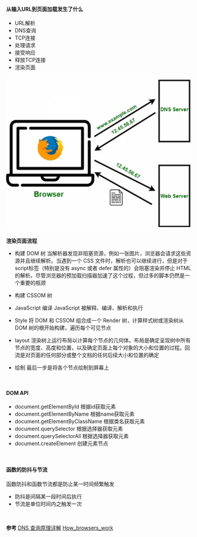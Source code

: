 
#### 从输入URL到页面加载发生了什么


- URL解析
- DNS查询
- TCP连接
- 处理请求
- 接受响应
- 释放TCP连接
- 渲染页面

![](images/2023-04-07-21-27-52.png)


**渲染页面流程**

- 构建 DOM 树
  当解析器发现非阻塞资源，例如一张图片，浏览器会请求这些资源并且继续解析。当遇到一个 CSS 文件时，解析也可以继续进行，但是对于script标签（特别是没有 async 或者 defer 属性的）会阻塞渲染并停止 HTML 的解析。尽管浏览器的预加载扫描器加速了这个过程，但过多的脚本仍然是一个重要的瓶颈

- 构建 CSSOM 树
  
- JavaScript 编译
  JavaScript 被解释、编译、解析和执行

- Style
  将 DOM 和 CSSOM 组合成一个 Render 树，计算样式树或渲染树从 DOM 树的根开始构建，遍历每个可见节点

- layout
  渲染树上运行布局以计算每个节点的几何体。布局是确定呈现树中所有节点的宽度、高度和位置，以及确定页面上每个对象的大小和位置的过程。回流是对页面的任何部分或整个文档的任何后续大小和位置的确定

- 绘制
  最后一步是将各个节点绘制到屏幕上    

<br>


#### DOM API
- document.getElementById 根据id获取元素
- document.getElementByName 根据name获取元素
- document.getElementByClassName 根据类名获取元素
- document.querySelector 根据选择器获取元素
- document.querySelectorAll 根据选择器获取元素
- document.createElement 创建元素节点
<br>

#### 函数的防抖与节流

函数防抖和函数节流都是防止某一时间频繁触发

- 防抖是间隔某一段时间后执行
- 节流是单位时间内之触发一次


<br>

**参考**
[DNS 查询原理详解](https://www.ruanyifeng.com/blog/2022/08/dns-query.html)
[How_browsers_work](https://developer.mozilla.org/zh-CN/docs/Web/Performance/How_browsers_work)
